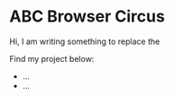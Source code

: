 # ABC Browser Circus

Hi, I am writing something to replace the 

Find my project below:
- ...
- ...
